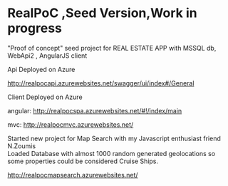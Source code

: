 # RealPoC ,Seed Version,Work in progress
"Proof of concept" seed project for REAL ESTATE APP with MSSQL db, WebApi2 , AngularJS client

Api Deployed on Azure

http://realpocapi.azurewebsites.net/swagger/ui/index#/General

Client Deployed on Azure

angular: http://realpocspa.azurewebsites.net/#!/index/main

mvc: http://realpocmvc.azurewebsites.net/

Started new project for Map Search with my Javascript enthusiast friend N.Zoumis    
Loaded Database with almost 1000 random generated geolocations so some properties could be considered Cruise Ships.

http://realpocmapsearch.azurewebsites.net/
